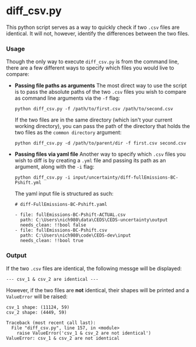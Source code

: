 # diff_csv.py

This python script serves as a way to quickly check if two `.csv` files are identical. It will not, however, identify the differences between the two files.

### Usage
Though the only way to execute `diff_csv.py` is from the command line, there are a few different ways to specify which files you would live to compare:

* **Passing file paths as arguments**
  The most direct way to use the script is to pass the absolute paths of the two `.csv` files you wish to compare as command line arguments via the `-f` flag:
  ```
  python diff_csv.py -f /path/to/first.csv /path/to/second.csv
  ```
  
  If the two files are in the same directory (which isn't your current working directory), you can pass the path of the directory that holds the two files as the `common directory` argument:
  ```
  python diff_csv.py -d /path/to/parent/dir -f first.csv second.csv
  ```
  
* **Passing files via yaml file**
  Another way to specify which `.csv` files you wish to diff is by creating a `.yml` file and passing its path as an argument, along with the `-i` flag:
  ```
  python diff_csv.py -i input/uncertainty/diff-fullEmissions-BC-Pshift.yml
  ```
  
  The yaml input file is structured as such:
  ```
  # diff-FullEmissions-BC-Pshift.yaml

  - file: fullEmissions-BC-Pshift-ACTUAL.csv
    path: C:\Users\nich980\data\CEDS\CEDS-uncertainty\output
    needs_clean: !!bool false
  - file: fullEmissions-BC-Pshift.csv
    path: C:\Users\nich980\code\CEDS-dev\input
    needs_clean: !!bool true
  ```
  
  
  
### Output
If the two `.csv` files are identical, the following messge will be displayed:
```
--- csv_1 & csv_2 are identical ---
```

However, if the two files are **not** identical, their shapes will be printed and a `ValueError` will be raised:
```
csv_1 shape: (11124, 59)
csv_2 shape: (4449, 59)

Traceback (most recent call last):
  File "diff_csv.py", line 157, in <module>
    raise ValueError('csv_1 & csv_2 are not identical')
ValueError: csv_1 & csv_2 are not identical
```
